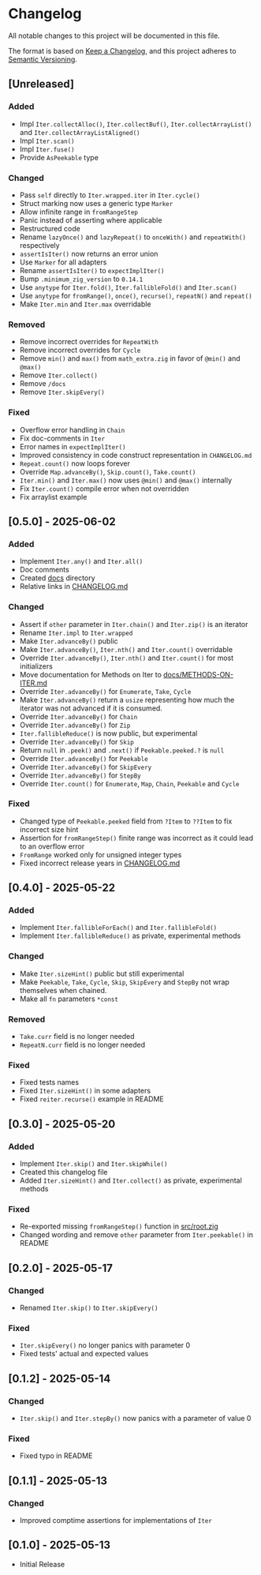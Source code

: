 # Changelog

All notable changes to this project will be documented in this file.

The format is based on [Keep a Changelog](https://keepachangelog.com/en/1.1.0/),
and this project adheres to [Semantic Versioning](https://semver.org/spec/v2.0.0.html).

## [Unreleased]

### Added

- Impl `Iter.collectAlloc()`, `Iter.collectBuf()`, `Iter.collectArrayList()` and `Iter.collectArrayListAligned()`
- Impl `Iter.scan()`
- Impl `Iter.fuse()`
- Provide `AsPeekable` type

### Changed

- Pass `self` directly to `Iter.wrapped.iter` in `Iter.cycle()`
- Struct marking now uses a generic type `Marker`
- Allow infinite range in `fromRangeStep`
- Panic instead of asserting where applicable
- Restructured code
- Rename `lazyOnce()` and `lazyRepeat()` to `onceWith()` and `repeatWith()` respectively
- `assertIsIter()` now returns an error union
- Use `Marker` for all adapters
- Rename `assertIsIter()` to `expectImplIter()`
- Bump `.minimum_zig_version` to `0.14.1`
- Use `anytype` for `Iter.fold()`, `Iter.fallibleFold()` and `Iter.scan()`
- Use `anytype` for `fromRange()`, `once()`, `recurse()`, `repeatN()` and `repeat()`
- Make `Iter.min` and `Iter.max` overridable

### Removed

- Remove incorrect overrides for `RepeatWith`
- Remove incorrect overrides for `Cycle`
- Remove `min()` and `max()` from `math_extra.zig` in favor of `@min()` and `@max()`
- Remove `Iter.collect()`
- Remove `/docs`
- Remove `Iter.skipEvery()`

### Fixed

- Overflow error handling in `Chain`
- Fix doc-comments in `Iter`
- Error names in `expectImplIter()`
- Improved consistency in code construct representation in `CHANGELOG.md`
- `Repeat.count()` now loops forever
- Override `Map.advanceBy()`, `Skip.count()`, `Take.count()`
- `Iter.min()` and `Iter.max()` now uses `@min()` and `@max()` internally
- Fix `Iter.count()` compile error when not overridden
- Fix arraylist example

## [0.5.0] - 2025-06-02

### Added

- Implement `Iter.any()` and `Iter.all()`
- Doc comments
- Created [docs](docs) directory
- Relative links in [CHANGELOG.md](CHANGELOG.md)

### Changed

- Assert if `other` parameter in `Iter.chain()` and `Iter.zip()` is an iterator
- Rename `Iter.impl` to `Iter.wrapped`
- Make `Iter.advanceBy()` public
- Make `Iter.advanceBy()`, `Iter.nth()` and `Iter.count()` overridable
- Override `Iter.advanceBy()`, `Iter.nth()` and `Iter.count()` for most initializers
- Move documentation for Methods on Iter to [docs/METHODS-ON-ITER.md](docs/METHODS-ON-ITER.md)
- Override `Iter.advanceBy()` for `Enumerate`, `Take`, `Cycle`
- Make `Iter.advanceBy()` return a `usize` representing how much the iterator was not advanced if it is consumed.
- Override `Iter.advanceBy()` for `Chain`
- Override `Iter.advanceBy()` for `Zip`
- `Iter.fallibleReduce()` is now public, but experimental
- Override `Iter.advanceBy()` for `Skip`
- Return `null` in `.peek()` and `.next()` if `Peekable.peeked.?` is `null`
- Override `Iter.advanceBy()` for `Peekable`
- Override `Iter.advanceBy()` for `SkipEvery`
- Override `Iter.advanceBy()` for `StepBy`
- Override `Iter.count()` for `Enumerate`, `Map`, `Chain`, `Peekable` and `Cycle`

### Fixed

- Changed type of `Peekable.peeked` field from `?Item` to `??Item` to fix incorrect size hint
- Assertion for `fromRangeStep()` finite range was incorrect as it could lead to an overflow error
- `FromRange` worked only for unsigned integer types
- Fixed incorrect release years in [CHANGELOG.md](CHANGELOG.md)

## [0.4.0] - 2025-05-22

### Added

- Implement `Iter.fallibleForEach()` and `Iter.fallibleFold()`
- Implement `Iter.fallibleReduce()` as private, experimental methods

### Changed

- Make `Iter.sizeHint()` public but still experimental
- Make `Peekable`, `Take`, `Cycle`, `Skip`, `SkipEvery` and `StepBy` not wrap themselves when chained.
- Make all `fn` parameters `*const`

### Removed

- `Take.curr` field is no longer needed
- `RepeatN.curr` field is no longer needed

### Fixed

- Fixed tests names
- Fixed `Iter.sizeHint()` in some adapters
- Fixed `reiter.recurse()` example in README

## [0.3.0] - 2025-05-20

### Added

- Implement `Iter.skip()` and `Iter.skipWhile()`
- Created this changelog file
- Added `Iter.sizeHint()` and `Iter.collect()` as private, experimental methods

### Fixed

- Re-exported missing `fromRangeStep()` function in [src/root.zig](src/root.zig)
- Changed wording and remove `other` parameter from `Iter.peekable()` in README

## [0.2.0] - 2025-05-17

### Changed

- Renamed `Iter.skip()` to `Iter.skipEvery()`

### Fixed

- `Iter.skipEvery()` no longer panics with parameter 0
- Fixed tests' actual and expected values

## [0.1.2] - 2025-05-14

### Changed

- `Iter.skip()` and `Iter.stepBy()` now panics with a parameter of value 0

### Fixed

- Fixed typo in README

## [0.1.1] - 2025-05-13

### Changed

- Improved comptime assertions for implementations of `Iter`

## [0.1.0] - 2025-05-13

- Initial Release
